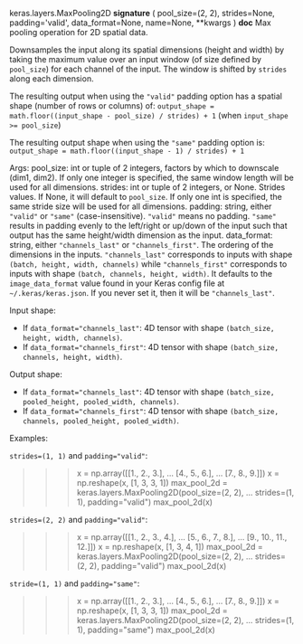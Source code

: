 keras.layers.MaxPooling2D
__signature__
(
  pool_size=(2,
  2),
  strides=None,
  padding='valid',
  data_format=None,
  name=None,
  **kwargs
)
__doc__
Max pooling operation for 2D spatial data.

Downsamples the input along its spatial dimensions (height and width)
by taking the maximum value over an input window
(of size defined by `pool_size`) for each channel of the input.
The window is shifted by `strides` along each dimension.

The resulting output when using the `"valid"` padding option has a spatial
shape (number of rows or columns) of:
`output_shape = math.floor((input_shape - pool_size) / strides) + 1`
(when `input_shape >= pool_size`)

The resulting output shape when using the `"same"` padding option is:
`output_shape = math.floor((input_shape - 1) / strides) + 1`

Args:
    pool_size: int or tuple of 2 integers, factors by which to downscale
        (dim1, dim2). If only one integer is specified, the same
        window length will be used for all dimensions.
    strides: int or tuple of 2 integers, or None. Strides values. If None,
        it will default to `pool_size`. If only one int is specified, the
        same stride size will be used for all dimensions.
    padding: string, either `"valid"` or `"same"` (case-insensitive).
        `"valid"` means no padding. `"same"` results in padding evenly to
        the left/right or up/down of the input such that output has the same
        height/width dimension as the input.
    data_format: string, either `"channels_last"` or `"channels_first"`.
        The ordering of the dimensions in the inputs. `"channels_last"`
        corresponds to inputs with shape `(batch, height, width, channels)`
        while `"channels_first"` corresponds to inputs with shape
        `(batch, channels, height, width)`. It defaults to the
        `image_data_format` value found in your Keras config file at
        `~/.keras/keras.json`. If you never set it, then it will be
        `"channels_last"`.

Input shape:
- If `data_format="channels_last"`:
    4D tensor with shape `(batch_size, height, width, channels)`.
- If `data_format="channels_first"`:
    4D tensor with shape `(batch_size, channels, height, width)`.

Output shape:
- If `data_format="channels_last"`:
    4D tensor with shape
    `(batch_size, pooled_height, pooled_width, channels)`.
- If `data_format="channels_first"`:
    4D tensor with shape
    `(batch_size, channels, pooled_height, pooled_width)`.

Examples:

`strides=(1, 1)` and `padding="valid"`:

>>> x = np.array([[1., 2., 3.],
...               [4., 5., 6.],
...               [7., 8., 9.]])
>>> x = np.reshape(x, [1, 3, 3, 1])
>>> max_pool_2d = keras.layers.MaxPooling2D(pool_size=(2, 2),
...    strides=(1, 1), padding="valid")
>>> max_pool_2d(x)

`strides=(2, 2)` and `padding="valid"`:

>>> x = np.array([[1., 2., 3., 4.],
...               [5., 6., 7., 8.],
...               [9., 10., 11., 12.]])
>>> x = np.reshape(x, [1, 3, 4, 1])
>>> max_pool_2d = keras.layers.MaxPooling2D(pool_size=(2, 2),
...    strides=(2, 2), padding="valid")
>>> max_pool_2d(x)

`stride=(1, 1)` and `padding="same"`:

>>> x = np.array([[1., 2., 3.],
...               [4., 5., 6.],
...               [7., 8., 9.]])
>>> x = np.reshape(x, [1, 3, 3, 1])
>>> max_pool_2d = keras.layers.MaxPooling2D(pool_size=(2, 2),
...    strides=(1, 1), padding="same")
>>> max_pool_2d(x)
